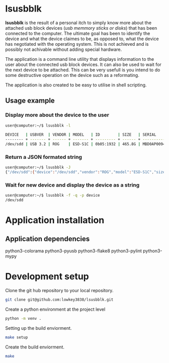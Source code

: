 # lsusbblk

**lsusbblk** is the result of a personal itch to simply know more about the attached
usb block devices (*usb memmory sticks or disks*) that has been connected to the computer.
The ultimate goal has been to identify the device and what the device claimes to be, as 
opposed to, what the device has negotiated with the operating system. This is not achieved
and is possibly not achivable without adding special hardware.

The application is a command line utility that displays information to the user about the
connected usb block devices. It can also be used to wait for the next device to be attached.
This can be very usefull is you intend to do some destructive operation on the device such as 
a reformating.

The application is also created to be easy to utilise in shell scripting.

## Usage example

### Display more about the device to the user
```bash
user@computer:~/$ lsusbblk -l
 
DEVICE   | USBVER  | VENDOR | MODEL   | ID        | SIZE   | SERIAL       | LABEL | 
-------- + ------- + ------ + ------- + --------- + ------ + ------------ + ----- + 
/dev/sdd | USB 3.2 | ROG    | ESD-S1C | 0b05:1932 | 465.8G | MBD0AP009494 | None  | 
```

### Return a JSON formated string
```bash
user@computer:~/$ lsusbblk -J
{"/dev/sdd":{"device":"/dev/sdd","vendor":"ROG","model":"ESD-S1C","size":"465.8G","label":"None"}}
```

### Wait for new device and display the device as a string
```bash
user@computer:~/$ lsusbblk -f -q -p device
/dev/sdd
```

# Application installation

## Application dependencies

python3-colorama
python3-pyusb
python3-flake8
python3-pylint
python3-mypy

# Development setup
Clone the git hub repository to your local repository.
```bash
git clone git@github.com:lowkey3838/lsusbblk.git
```

Create a python environment at the project level
```bash
python -m venv .
```

Setting up the build enviorment.
```bash
make setup
```

Create the build enviorment.
```bash
make
```

